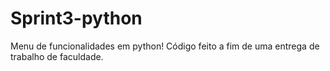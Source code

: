 # Sprint3-python
Menu de funcionalidades em python!
Código feito a fim de uma entrega de trabalho de faculdade.
